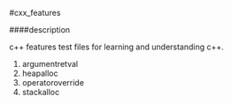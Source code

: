 
#cxx\_features



####description

c++ features test files for learning and understanding c++.


1. argumentretval
2. heapalloc
3. operatoroverride
4. stackalloc
